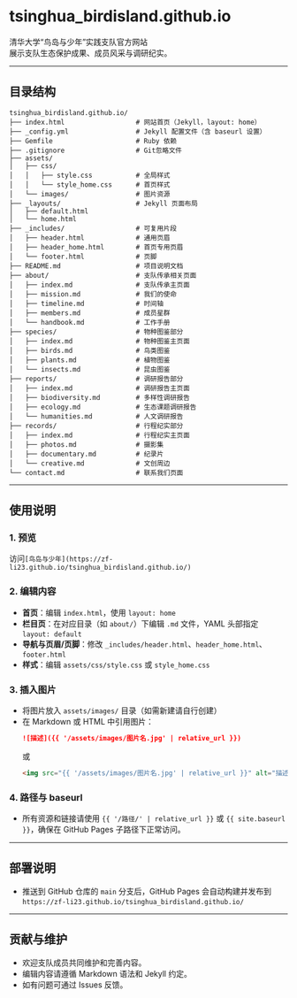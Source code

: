 # tsinghua_birdisland.github.io

清华大学“鸟岛与少年”实践支队官方网站  
展示支队生态保护成果、成员风采与调研纪实。

---

## 目录结构

```
tsinghua_birdisland.github.io/
├── index.html                  # 网站首页（Jekyll，layout: home）
├── _config.yml                 # Jekyll 配置文件（含 baseurl 设置）
├── Gemfile                     # Ruby 依赖
├── .gitignore                  # Git忽略文件
├── assets/
│   ├── css/
│   │   ├── style.css           # 全局样式
│   │   └── style_home.css      # 首页样式
│   └── images/                 # 图片资源
├── _layouts/                   # Jekyll 页面布局
│   ├── default.html
│   └── home.html
├── _includes/                  # 可复用片段
│   ├── header.html             # 通用页眉
│   ├── header_home.html        # 首页专用页眉
│   └── footer.html             # 页脚
├── README.md                   # 项目说明文档
├── about/                      # 支队传承相关页面
│   ├── index.md                # 支队传承主页面
│   ├── mission.md              # 我们的使命
│   ├── timeline.md             # 时间轴
│   ├── members.md              # 成员星群
│   └── handbook.md             # 工作手册
├── species/                    # 物种图鉴部分
│   ├── index.md                # 物种图鉴主页面
│   ├── birds.md                # 鸟类图鉴
│   ├── plants.md               # 植物图鉴
│   └── insects.md              # 昆虫图鉴
├── reports/                    # 调研报告部分
│   ├── index.md                # 调研报告主页面
│   ├── biodiversity.md         # 多样性调研报告
│   ├── ecology.md              # 生态课题调研报告
│   └── humanities.md           # 人文调研报告
├── records/                    # 行程纪实部分
│   ├── index.md                # 行程纪实主页面
│   ├── photos.md               # 摄影集
│   ├── documentary.md          # 纪录片
│   └── creative.md             # 文创周边
└── contact.md                  # 联系我们页面
```

---

## 使用说明

### 1. 预览
访问`[鸟岛与少年](https://zf-li23.github.io/tsinghua_birdisland.github.io/)`

### 2. 编辑内容

- **首页**：编辑 `index.html`，使用 `layout: home`
- **栏目页**：在对应目录（如 `about/`）下编辑 `.md` 文件，YAML 头部指定 `layout: default`
- **导航与页眉/页脚**：修改 `_includes/header.html`、`header_home.html`、`footer.html`
- **样式**：编辑 `assets/css/style.css` 或 `style_home.css`

### 3. 插入图片

- 将图片放入 `assets/images/` 目录（如需新建请自行创建）
- 在 Markdown 或 HTML 中引用图片：
  ```markdown
  ![描述]({{ '/assets/images/图片名.jpg' | relative_url }})
  ```
  或
  ```html
  <img src="{{ '/assets/images/图片名.jpg' | relative_url }}" alt="描述">
  ```

### 4. 路径与 baseurl

- 所有资源和链接请使用 `{{ '/路径/' | relative_url }}` 或 `{{ site.baseurl }}`，确保在 GitHub Pages 子路径下正常访问。

---

## 部署说明

- 推送到 GitHub 仓库的 `main` 分支后，GitHub Pages 会自动构建并发布到  
  `https://zf-li23.github.io/tsinghua_birdisland.github.io/`

---

## 贡献与维护

- 欢迎支队成员共同维护和完善内容。
- 编辑内容请遵循 Markdown 语法和 Jekyll 约定。
- 如有问题可通过 Issues 反馈。
